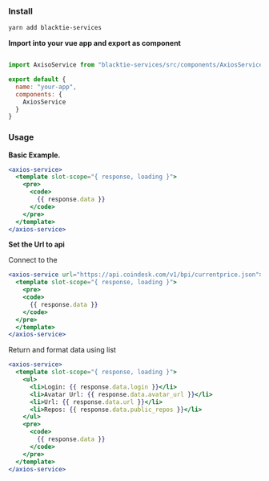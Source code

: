 ### Install

``` bash
yarn add blacktie-services

```

**Import into your vue app and export as component**

```js static

import AxisoService from "blacktie-services/src/components/AxiosService.vue";

export default {
  name: "your-app",
  components: {
    AxiosService
  }
}

```

### Usage

**Basic Example.**

```jsx
<axios-service>
  <template slot-scope="{ response, loading }">
    <pre>
      <code>
        {{ response.data }}
      </code>
    </pre>
  </template>
</axios-service>
```


**Set the Url to api**

Connect to the

```jsx
<axios-service url="https://api.coindesk.com/v1/bpi/currentprice.json">
  <template slot-scope="{ response, loading }">
    <pre>
    <code>
      {{ response.data }}
    </code>
  </pre>
  </template>
</axios-service>
```

Return and format data using list

```jsx
<axios-service>
  <template slot-scope="{ response, loading }">
    <ul>
      <li>Login: {{ response.data.login }}</li>
      <li>Avatar Url: {{ response.data.avatar_url }}</li>
      <li>Url: {{ response.data.url }}</li>
      <li>Repos: {{ response.data.public_repos }}</li>
    </ul>
    <pre>
      <code>
        {{ response.data }}
      </code>
    </pre>
  </template>
</axios-service>
```

